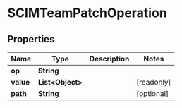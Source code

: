 

# SCIMTeamPatchOperation


## Properties

| Name | Type | Description | Notes |
|------------ | ------------- | ------------- | -------------|
|**op** | **String** |  |  |
|**value** | **List&lt;Object&gt;** |  |  [readonly] |
|**path** | **String** |  |  [optional] |



